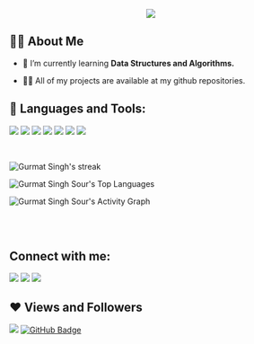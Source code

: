 <p align = "center"> <img src="https://readme-typing-svg.herokuapp.com?font=aerial&color=%2336BCF7&width=490&lines=Hi%2C+I'm+Gurmat+Singh+Sour!;Currently+pursuing+my+B.E+degree+in+CS;"> </p>

## 🙋‍♂️ About Me

- 🌱 I’m currently learning **Data Structures and Algorithms.**

- 👨‍💻 All of my projects are available at my github repositories. 

## 🚀 Languages and Tools:

<p align="left"> 
    <img src="https://img.icons8.com/color/48/000000/java-coffee-cup-logo.png"/> 
    <img src="https://img.icons8.com/color/48/000000/javascript.png"/>  
    <img src="https://img.icons8.com/color/48/000000/html-5.png"/>  
    <img src="https://img.icons8.com/color/48/000000/css3.png"/>  
    <img src="https://img.icons8.com/color/48/000000/bootstrap.png"/>  
    <img src="https://img.icons8.com/color/48/000000/python.png"/>  
    <img src="https://img.icons8.com/fluency/48/000000/adobe-photoshop.png"/>
</p>


<br/>

<p align="left">
<img alt="Gurmat Singh's streak" src="https://github-readme-streak-stats.herokuapp.com/?user=gurmatsinghsour&theme=black-ice&hide_border=true&stroke=0000&background=060A0CD0"/>
</p>

<img alt="Gurmat Singh Sour's Top Languages" src="https://github-readme-stats.vercel.app/api/top-langs/?username=gurmatsinghsour&langs_count=8&count_private=true&layout=compact&theme=react&hide_border=true&bg_color=0D1117" /></a>
  <br/>

<img alt="Gurmat Singh Sour's Activity Graph" src="https://activity-graph.herokuapp.com/graph?username=gurmatsinghsour&bg_color=0D1117&color=5BCDEC&line=5BCDEC&point=FFFFFF&hide_border=true" /></a>

<br/>
<br/>

## Connect with me:
<p align="left">

<a href = "https://www.linkedin.com/in/gurmat-singh-sour-a30665217/"><img src="https://img.icons8.com/fluent/48/000000/linkedin.png"/></a>
<a href = "https://twitter.com/arcyDegen"><img src="https://img.icons8.com/fluent/48/000000/twitter.png"/></a>
<a href = "https://www.instagram.com/gurmatsinghsour/"><img src="https://img.icons8.com/fluent/48/000000/instagram-new.png"/></a>

</p>

## ❤ Views and Followers
<img src="https://komarev.com/ghpvc/?username=gurmatsinghsour">
<a href="https://github.com/gurmatsinghsour?tab=followers"><img src="https://img.shields.io/github/followers/gurmatsinghsour?label=Followers&style=social" alt="GitHub Badge"></a>
